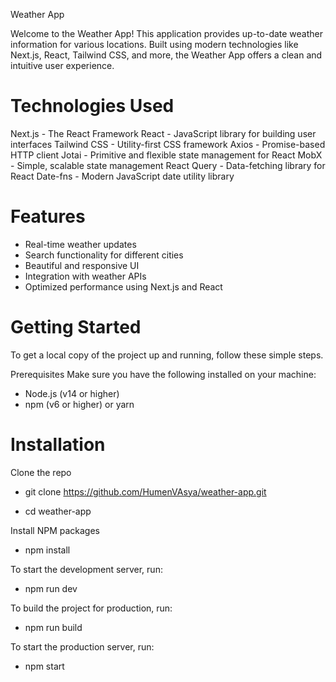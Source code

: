 Weather App

Welcome to the Weather App! This application provides up-to-date weather information for various locations. Built using modern technologies like Next.js, React, Tailwind CSS, and more, the Weather App offers a clean and intuitive user experience.


# Technologies Used
Next.js - The React Framework
React - JavaScript library for building user interfaces
Tailwind CSS - Utility-first CSS framework
Axios - Promise-based HTTP client
Jotai - Primitive and flexible state management for React
MobX - Simple, scalable state management
React Query - Data-fetching library for React
Date-fns - Modern JavaScript date utility library

# Features
- Real-time weather updates
- Search functionality for different cities
- Beautiful and responsive UI
- Integration with weather APIs
- Optimized performance using Next.js and React


# Getting Started
To get a local copy of the project up and running, follow these simple steps.

Prerequisites
Make sure you have the following installed on your machine:

- Node.js (v14 or higher)
- npm (v6 or higher) or yarn

# Installation
Clone the repo

- git clone https://github.com/HumenVAsya/weather-app.git

- cd weather-app

Install NPM packages

- npm install


To start the development server, run:

- npm run dev


To build the project for production, run:

- npm run build


To start the production server, run:

- npm start

